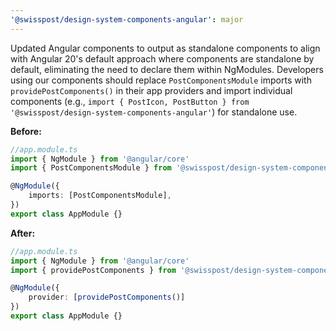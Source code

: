 ```yaml
---
'@swisspost/design-system-components-angular': major
---
```


Updated Angular components to output as standalone components to align with Angular 20's default approach where components are standalone by default, eliminating the need to declare them within NgModules. Developers using our components should replace `PostComponentsModule` imports with `providePostComponents()` in their app providers and import individual components (e.g., `import { PostIcon, PostButton } from '@swisspost/design-system-components-angular'`) for standalone use.

**Before:**

```ts
//app.module.ts
import { NgModule } from '@angular/core'
import { PostComponentsModule } from '@swisspost/design-system-components-angular';

@NgModule({
    imports: [PostComponentsModule],
})
export class AppModule {}
```

**After:**

```ts
//app.module.ts
import { NgModule } from '@angular/core'
import { providePostComponents } from '@swisspost/design-system-components-angular';

@NgModule({
    provider: [providePostComponents()]
})
export class AppModule {}
```

